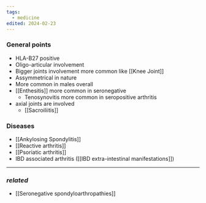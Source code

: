 ```yaml
---
tags:
  - medicine
edited: 2024-02-23
---
```

### General points
- HLA-B27 positive
- Oligo-articular involvement
- Bigger joints involvement more common like [[Knee Joint]] 
- Assymmetrical in nature
- More common in males overall 
- [[Enthesitis]] more common in seronegative
	- Tenosynovitis more common in seropositive arthritis 
- axial joints are involved
	- [[Sacroiliitis]] 

### Diseases
- [[Ankylosing Spondylitis]]
- [[Reactive arthritis]]
- [[Psoriatic arthritis]] 
- IBD associated arthritis ([[IBD extra-intestinal manifestations]])

---
### *related*
- [[Seronegative spondyloarthropathies]] 